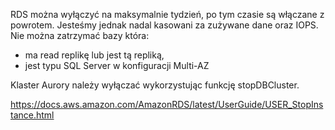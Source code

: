 RDS można wyłączyć na maksymalnie tydzień, po tym czasie są włączane z powrotem. 
Jesteśmy jednak nadal kasowani za zużywane dane oraz IOPS. 
Nie można zatrzymać bazy która:
- ma read replikę lub jest tą repliką,
- jest typu SQL Server w konfiguracji Multi-AZ

Klaster Aurory należy wyłączać wykorzystując funkcję stopDBCluster.


https://docs.aws.amazon.com/AmazonRDS/latest/UserGuide/USER_StopInstance.html